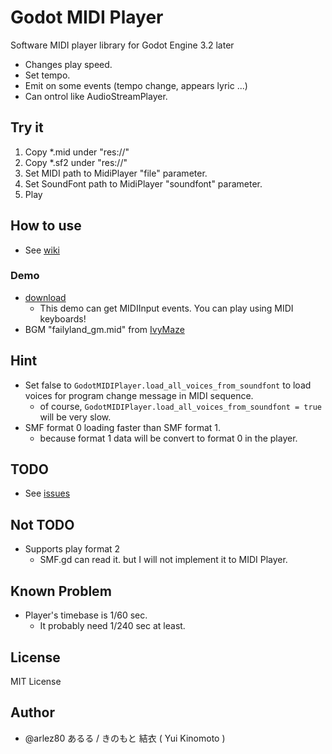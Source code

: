 # Godot MIDI Player

Software MIDI player library for Godot Engine 3.2 later

* Changes play speed.
* Set tempo.
* Emit on some events (tempo change, appears lyric ...)
* Can ontrol like AudioStreamPlayer.

## Try it

1. Copy *.mid under "res://"
2. Copy *.sf2 under "res://"
3. Set MIDI path to MidiPlayer "file" parameter.
4. Set SoundFont path to MidiPlayer "soundfont" parameter.
5. Play

## How to use

* See [wiki](https://bitbucket.org/arlez80/godot-midi-player/wiki/)

### Demo

* [download](https://bitbucket.org/arlez80/godot-midi-player/downloads/demo.zip)
    * This demo can get MIDIInput events. You can play using MIDI keyboards!
* BGM "failyland_gm.mid" from [IvyMaze]( http://ivymaze.sakura.ne.jp/ )

## Hint

* Set false to `GodotMIDIPlayer.load_all_voices_from_soundfont` to load voices for program change message in MIDI sequence.
    * of course, `GodotMIDIPlayer.load_all_voices_from_soundfont = true` will be very slow.
* SMF format 0 loading faster than SMF format 1.
    * because format 1 data will be convert to format 0 in the player.

## TODO

* See [issues]( https://bitbucket.org/arlez80/godot-midi-player/issues )

## Not TODO

* Supports play format 2
    * SMF.gd can read it. but I will not implement it to MIDI Player.

## Known Problem

* Player's timebase is 1/60 sec.
    * It probably need 1/240 sec at least.

## License

MIT License

## Author

* @arlez80 あるる / きのもと 結衣 ( Yui Kinomoto )
